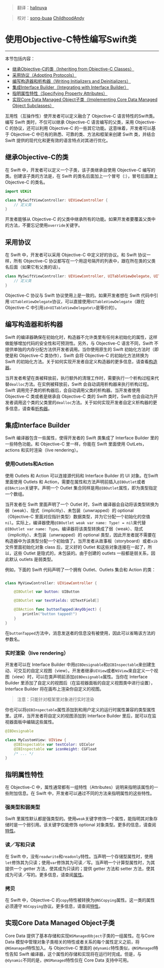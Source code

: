 > 翻译：[halinuya](https://github.com/halinuya)

> 校对：[song-buaa](https://github.com/song-buaa) [ChildhoodAndy](https://github.com/dabing1022)


# 使用Objective-C特性编写Swift类
--------------------------------

本节包括内容：

-  [继承Objective-C的类（Inheriting from Objective-C Classes）](#inheriting_from_objective-c_classes)
-  [采用协议（Adopting Protocols）](#adopting_protocols)
-  [编写构造器和析构器（Writing Initializers and Deinitializers）](#writing_initializers_and_deinitializers)
-  [集成Interface Builder（Integrating with Interface Builder）](#integrating_with_interface_builder)
-  [指明属性特性（Specifying Property Attributes）](#specifying_property_attributes)
-  [实现Core Data Managed Object子类（Implementing Core Data Managed Object Subclasses）](#implementing_core_data_managed_object_subclasses)

互用性（互操作性）使开发者可以定义融合了 Objective-C 语言特性的Swift类。编写 Swift 类时，不仅可以继承 Objective-C 语言编写的父类，采用 Objective-C 的协议，还可以利用 Objective-C 的一些其它功能。这意味着，开发者可以基于 Objective-C 中已有的熟悉、可靠的类、方法和框架来创建 Swift 类，并结合 Swift 提供的现代化和更有效的语言特点对其进行优化。

<a name="inheriting_from_objective-c_classes"></a>
## 继承Objective-C的类

在 Swift 中，开发者可以定义一个子类，该子类继承自使用 Objective-C 编写的类。创建该子类的方法是，在 Swift 的类名后面加上一个冒号（:），冒号后面跟上 Objective-C 的类名。

```swift
import UIKit

class MySwiftViewController: UIViewController {
	// 定义类
}
```

开发者能够从 Objective-C 的父类中继承所有的功能。如果开发者要覆盖父类中的方法，不要忘记使用`override`关键字。

<a name="adopting_protocols"></a>
## 采用协议

在 Swift 中，开发者可以采用 Objective-C 中定义好的协议。和 Swift 协议一样，所有 Objective-C 协议都写在一个用逗号隔开的列表中，跟在所在类的父类名后面（如果它有父类的话）。

```swift
class MySwiftViewController: UIViewController, UITableViewDelegate, UITableViewDataSource {
	// 定义类
}
```

Objective-C 协议与 Swift 协议使用上是一致的。如果开发者想在 Swift 代码中引用 `UITableViewDelegate`协议，可以直接使用`UITableViewDelegate`（跟在 Objective-C 中引用`id<UITableViewDelegate\>`是等价的）。

<a name="writing_initializers_and_deinitializers"></a>
## 编写构造器和析构器

Swift 的编译器确保在初始化时，构造器不允许类里有任何未初始化的属性，这样做能够增加代码的安全性和可预测性。另外，与 Objective-C 语言不同，Swift 不提供单独的内存分配方法供开发者调用。当你使用原生的 Swift 初始化方法时（即使是和 Objective-C 类协作），Swift 会将 Objective-C 的初始化方法转换为 Swift 的初始化方法。关于如何实现开发者自定义构造器的更多信息，请查看[构造器](https://github.com/CocoaChina-editors/Welcome-to-Swift/blob/master/The%20Swift%20Programming%20Language/02Language%20Guide/14Initialization.md)。

当开发者希望在类被释放前，执行额外的清理工作时，需要执行一个析构过程来代替`dealloc`方法。在实例被释放前，Swift 会自动调用析构器来执行析构过程。Swift 调用完子类的析构器后，会自动调用父类的析构器。当开发者使用 Objective-C 类或者是继承自 Objective-C 类的 Swift 类时，Swift 也会自动为开发者调用这个类的父类里的`dealloc`方法。关于如何实现开发者自定义析构器的更多信息，请查看[析构器](https://github.com/CocoaChina-editors/Welcome-to-Swift/blob/master/The%20Swift%20Programming%20Language/02Language%20Guide/15Deinitialization.md)。

<a name="integrating_with_interface_builder"></a>
## 集成Interface Builder

Swift 编译器包含一些属性，使得开发者的 Swift 类集成了 Interface Builder 里的一些特色功能。和 Objective-C 里一样，你能在 Swift 里面使用 OutLets，actions 和实时渲染（live rendering）。

### 使用Outlets和Action

使用 Outlets 和 Action 可以连接源代码和 Interface Builder 的 UI 对象。在Swift里面使用 Outlets 和 Action，需要在属性和方法声明前插入`@IBOutlet`或者`@IBAction`关键字。声明一个 Outlet 集合同样是用`@IBOutlet`属性，即为类型指定一个数组。

当开发者在 Swift 里面声明了一个 Outlet 时，Swift 编译器会自动将该类型转换为弱（weak）、隐式（implicitly）、未包装（unwrapped）的 optional（Objective-C 里面对应指针类型）数据类型，并为它分配一个初始化的空值`nil`。实际上，编译器使用`@IBOutlet weak var name: Type! = nil`来代替 `@IBOutlet var name: Type`。编译器将该类型转换成了弱（weak）、隐式（implicitly）、未包装（unwrapped）的 optional 类型，因此开发者就不需要在构造器中为该类型分配一个初始值了。当开发者从故事板（storyboard）或者`xib`文件里面初始化对象 class 后，定义好的 Outlet 和这些对象连接在一起了，所以，这些 Outlet 是隐式的，未包装的。由于创建的 outlets 一般都是弱关系，因此默认 outlets 是弱类型。

例如，下面的 Swift 代码声明了一个拥有 Outlet、Outlets 集合和 Action 的类：

```swift

class MyViewController: UIViewController {

	@IBOutlet var button: UIButton

	@IBOutlet var textFields: UITextField[]

	@IBAction func buttonTapped(AnyObject) {
		println("button tapped!")
	}
}
```


在`buttonTapped`方法中，消息发送者的信息没有被使用，因此可以省略该方法的参数名。

### 实时渲染（live rendering）
开发者可以在 Interface Builder 中用`@IBDesignable`和`@IBInspectable`来创建生动、可交互的自定义视图（view）。开发者继承`UIView`或者`NSView`来自定义一个视图（view）时，可以在类声明前添加`@IBDesignable`属性。当你在 Interface Builder 里添加了自定义的视图后（在监视器面板的自定义视图类中进行设置），Interface Builder 将在画布上渲染你自定义的视图。


>注意：只能针对框架里对象进行实时渲染

你也可以将`@IBInspectable`属性添加到和用户定义的运行时属性兼容的类型属性里。这样，当开发者将自定义的视图添加到 Interface Builder 里后，就可以在监视器面板中编辑这些属性。

```swift
@IBDesignable

class MyCustomView: UIView {
	@IBInspectable var textColor: UIColor
	@IBInspectable var iconHeight: CGFloat
	/* ... */
}
```


<a name="specifying_property_attributes"></a>
## 指明属性特性

在 Objective-C 中，属性通常都有一组特性（Attributes）说明来指明该属性的一些附加信息。在 Swift 中，开发者可以通过不同的方法来指明属性的这些特性。

### 强类型和弱类型

Swift 里属性默认都是强类型的。使用`weak`关键字修饰一个属性，能指明其对象存储时是一个弱引用。该关键字仅能修饰 optional 对象类型。更多的信息，请查阅[特性](https://github.com/CocoaChina-editors/Welcome-to-Swift/blob/master/The%20Swift%20Programming%20Language/02Language%20Guide/09Classes%20and%20Structures.md)。

### 读／写和只读

在 Swift 中，没有`readwrite`和`readonly`特性。当声明一个存储型属性时，使用`let`修饰其为只读；使用`var`修饰其为可读／写。当声明一个计算型属性时，为其提供一个 getter 方法，使其成为只读的；提供 getter 方法和 setter 方法，使其成为可读／写的。更多信息，请查阅[属性](https://developer.apple.com/library/prerelease/ios/documentation/Swift/Conceptual/Swift_Programming_Language/ClassesAndStructures.html#//apple_ref/doc/uid/TP40014097-CH13)。

### 拷贝

在 Swift 中，Objective-C 的`copy`特性被转换为`@NSCopying`属性。这一类的属性必须遵守 `NSCopying`协议。更多信息，请查阅[特性](https://github.com/CocoaChina-editors/Welcome-to-Swift/blob/master/The%20Swift%20Programming%20Language/02Language%20Guide/09Classes%20and%20Structures.md)。

<a name="implementing_core_data_managed_object_subclasses"></a>
## 实现Core Data Managed Object子类

Core Data 提供了基本存储和实现`NSManagedObject`子类的一组属性。在与Core Data 模型中管理对象子类相关的特性或者关系的每个属性定义之前，将`@NSmanaged`特性加入。与 Objective-C 里面的 `@dynamic`特性类似，`@NSManaged`特性告知 Swift 编译器，这个属性的存储和实现将在运行时完成。但是，与`@dynamic`不同的是，`@NSManaged`特性仅在 Core Data 支持中可用。